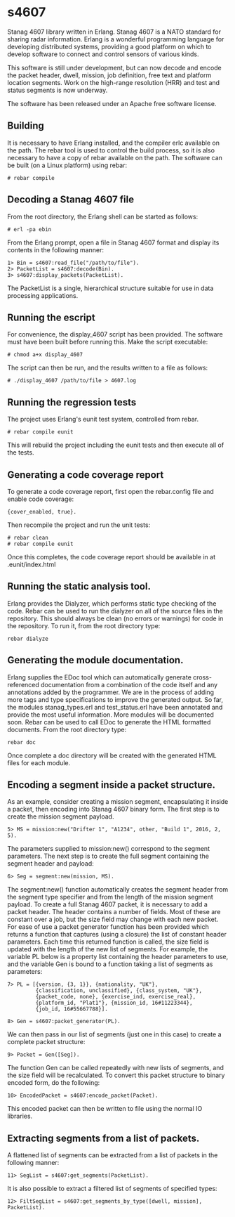 # s4607
Stanag 4607 library written in Erlang. Stanag 4607 is a NATO standard for sharing radar information. Erlang is a wonderful programming language for developing distributed systems, providing a good platform on which to develop software to connect and control sensors of various kinds.

This software is still under development, but can now decode and encode the packet header, dwell, mission, job definition, free text and platform location segments. Work on the high-range resolution (HRR) and test and status segments is now underway.

The software has been released under an Apache free software license.
## Building
It is necessary to have Erlang installed, and the compiler erlc available on the path. The rebar tool is used to control the build process, so it is also necessary to have a copy of rebar available on the path. The software can be built (on a Linux platform) using rebar:
```
# rebar compile
```
## Decoding a Stanag 4607 file
From the root directory, the Erlang shell can be started as follows:
```
# erl -pa ebin
```
From the Erlang prompt, open a file in Stanag 4607 format and display its contents in the following manner:
```
1> Bin = s4607:read_file("/path/to/file").
2> PacketList = s4607:decode(Bin).
3> s4607:display_packets(PacketList).
```
The PacketList is a single, hierarchical structure suitable for use in data processing applications.

## Running the escript
For convenience, the display_4607 script has been provided. The software must have been built before running this. Make the script executable:
```
# chmod a+x display_4607
```
The script can then be run, and the results written to a file as follows:
```
# ./display_4607 /path/to/file > 4607.log
```

## Running the regression tests
The project uses Erlang's eunit test system, controlled from rebar.
```
# rebar compile eunit
```
This will rebuild the project including the eunit tests and then execute all of the tests.
## Generating a code coverage report
To generate a code coverage report, first open the rebar.config file and enable code coverage:
```
{cover_enabled, true}.
```
Then recompile the project and run the unit tests:
```
# rebar clean
# rebar compile eunit
```
Once this completes, the code coverage report should be available in at .eunit/index.html

## Running the static analysis tool.

Erlang provides the Dialyzer, which performs static type checking of the code. Rebar can be used to run the dialyzer on all of the source files in the repository. This should always be clean (no errors or warnings) for code in the repository. To run it, from the root directory type:
```
rebar dialyze
```

## Generating the module documentation.
Erlang supplies the EDoc tool which can automatically generate cross-referenced documentation from a combination of the code itself and any annotations added by the programmer. We are in the process of adding more tags and type specifications to improve the generated output. So far, the modules stanag_types.erl and test_status.erl have been annotated and provide the most useful information. More modules will be documented soon. Rebar can be used to call EDoc to generate the HTML formatted documents. From the root directory type:
```
rebar doc
```
Once complete a doc directory will be created with the generated HTML files for each module.

## Encoding a segment inside a packet structure.
As an example, consider creating a mission segment, encapsulating it inside a packet, then encoding into Stanag 4607 binary form. The first step is to create the mission segment payload.
```
5> MS = mission:new("Drifter 1", "A1234", other, "Build 1", 2016, 2, 5).
```
The parameters supplied to mission:new() correspond to the segment parameters. The next step is to create the full segment containing the segment header and payload:

```
6> Seg = segment:new(mission, MS).
```
The segment:new() function automatically creates the segment header from the segment type specifier and from the length of the mission segment payload.
To create a full Stanag 4607 packet, it is necessary to add a packet header. The header contains a number of fields. Most of these are constant over a job, but the size field may change with each new packet. For ease of use a packet generator function has been provided which returns a function that captures (using a closure) the list of constant header parameters. Each time this returned function is called, the size field is updated with the length of the new list of segments. For example, the variable PL below is a property list containing the header parameters to use, and the variable Gen is bound to a function taking a list of segments as parameters:
```
7> PL = [{version, {3, 1}}, {nationality, "UK"},
         {classification, unclassified}, {class_system, "UK"},
         {packet_code, none}, {exercise_ind, exercise_real},
         {platform_id, "Plat1"}, {mission_id, 16#11223344},
         {job_id, 16#55667788}].

8> Gen = s4607:packet_generator(PL).
```
We can then pass in our list of segments (just one in this case) to create a complete packet structure:
```
9> Packet = Gen([Seg]).
```
The function Gen can be called repeatedly with new lists of segments, and the size field will be recalculated. To convert this packet structure to binary encoded form, do the following:
```
10> EncodedPacket = s4607:encode_packet(Packet).
```
This encoded packet can then be written to file using the normal IO libraries.

## Extracting segments from a list of packets.
A flattened list of segments can be extracted from a list of packets in the following manner:
```
11> SegList = s4607:get_segments(PacketList).
```
It is also possible to extract a filtered list of segments of specified types:
```
12> FiltSegList = s4607:get_segments_by_type([dwell, mission], PacketList).
```

